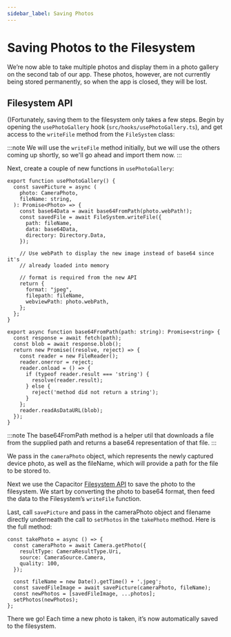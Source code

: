 ```yaml
---
sidebar_label: Saving Photos
---
```


# Saving Photos to the Filesystem

We’re now able to take multiple photos and display them in a photo gallery on the second tab of our app. These photos, however, are not currently being stored permanently, so when the app is closed, they will be lost.

## Filesystem API

()Fortunately, saving them to the filesystem only takes a few steps. Begin by opening the `usePhotoGallery` hook (`src/hooks/usePhotoGallery.ts`), and get access to the `writeFile` method from the `FileSystem` class:

:::note
We will use the `writeFile` method initially, but we will use the others coming up shortly, so we'll go ahead and import them now.
:::

Next, create a couple of new functions in `usePhotoGallery`:

```tsx
export function usePhotoGallery() {
  const savePicture = async (
    photo: CameraPhoto,
    fileName: string,
  ): Promise<Photo> => {
    const base64Data = await base64FromPath(photo.webPath!);
    const savedFile = await FileSystem.writeFile({
      path: fileName,
      data: base64Data,
      directory: Directory.Data,
    });

    // Use webPath to display the new image instead of base64 since it's
    // already loaded into memory
    
    // format is required from the new API
    return {
      format: "jpeg",
      filepath: fileName,
      webviewPath: photo.webPath,
    };
  };
}

export async function base64FromPath(path: string): Promise<string> {
  const response = await fetch(path);
  const blob = await response.blob();
  return new Promise((resolve, reject) => {
    const reader = new FileReader();
    reader.onerror = reject;
    reader.onload = () => {
      if (typeof reader.result === 'string') {
        resolve(reader.result);
      } else {
        reject('method did not return a string');
      }
    };
    reader.readAsDataURL(blob);
  });
}
```

:::note
The base64FromPath method is a helper util that downloads a file from the supplied path and returns a base64 representation of that file.
:::

We pass in the `cameraPhoto` object, which represents the newly captured device photo, as well as the fileName, which will provide a path for the file to be stored to.

Next we use the Capacitor [Filesystem API](https://capacitor.ionicframework.com/docs/apis/filesystem) to save the photo to the filesystem. We start by converting the photo to base64 format, then feed the data to the Filesystem’s `writeFile` function.

Last, call `savePicture` and pass in the cameraPhoto object and filename directly underneath the call to `setPhotos` in the `takePhoto` method. Here is the full method:

```tsx
const takePhoto = async () => {
  const cameraPhoto = await Camera.getPhoto({
    resultType: CameraResultType.Uri,
    source: CameraSource.Camera,
    quality: 100,
  });

  const fileName = new Date().getTime() + '.jpeg';
  const savedFileImage = await savePicture(cameraPhoto, fileName);
  const newPhotos = [savedFileImage, ...photos];
  setPhotos(newPhotos);
};
```

There we go! Each time a new photo is taken, it’s now automatically saved to the filesystem.
